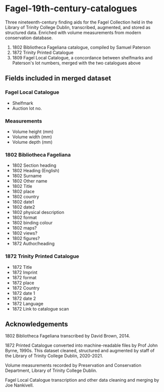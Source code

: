 # Fagel-19th-century-catalogues

Three nineteenth-century finding aids for the Fagel Collection held in the Library of Trinity College Dublin, transcribed, augmented, and stored as structured data. Enriched with volume measurements from modern conservation database.

1. 1802 Bibliotheca Fageliana catalogue, compiled by Samuel Paterson
2. 1872 Trinity Printed Catalogue
3. 1809 Fagel Local Catalogue, a concordance between shelfmarks and Paterson's lot numbers, merged with the two catalogues above 


## Fields included in merged dataset

### Fagel Local Catalogue
* Shelfmark
* Auction lot no.

### Measurements
* Volume height (mm)
* Volume width (mm)
* Volume depth (mm)

### 1802 Bibliotheca Fageliana
* 1802 Section heading
* 1802 Heading (English)
* 1802 Surname
* 1802 Other name
* 1802 Title
* 1802 place
* 1802 country
* 1802 date1
* 1802 date2
* 1802 physical description
* 1802 format
* 1802 binding colour
* 1802 maps?
* 1802 views?
* 1802 figures?
* 1872 Author/heading

### 1872 Trinity Printed Catalogue
* 1872 Title
* 1872 Imprint
* 1872 format
* 1872 place
* 1872 Country
* 1872 date 1
* 1872 date 2
* 1872 Language
* 1872 Link to catalogue scan


## Acknowledgements

1802 Bibliotheca Fageliana transcribed by David Brown, 2014.

1872 Printed Catalogue converted into machine-readable files by Prof John Byrne, 1990s. This dataset cleaned, structured and augmented by staff of the Library of Trinity College Dublin, 2020-2021.

Volume measurements recorded by Preservation and Conservation Department, Library of Trinity College Dublin.

Fagel Local Catalogue transcription and other data cleaning and merging by Joe Nankivell. 


